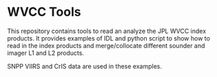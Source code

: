 # WVCC Tools
This repository contains tools to read an analyze the JPL WVCC index products. It
provides examples of IDL and python script to show how to read in the index products
and merge/collocate different sounder and imager L1 and L2 products.

SNPP VIIRS and CrIS data are used in these examples.
